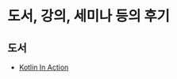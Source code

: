 # 도서, 강의, 세미나 등의 후기

## 도서
* [Kotlin In Action](https://github.com/sapzilking/review/tree/main/books/Kotlin%20In%20Action)
